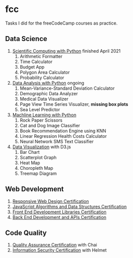 # fcc

Tasks I did for the freeCodeCamp courses as practice.

## Data Science

1. [Scientific Computing with Python](https://www.freecodecamp.org/learn/scientific-computing-with-python/)
   finished April 2021
    1. Arithmetic Formatter
    2. Time Calculator
    3. Budget App
    4. Polygon Area Calculator
    5. Probability Calculator
2. [Data Analysis with Python](https://www.freecodecamp.org/learn/data-analysis-with-python/)
   ongoing
    1. Mean-Variance-Standard Deviation Calculator
    2. Demographic Data Analyzer
    3. Medical Data Visualizer
    4. Page View Time Series Visualizer, **missing box plots**
    5. Sea Level Predictor
3. [Machline Learning with Python](https://www.freecodecamp.org/learn/machine-learning-with-python/)
    1. Rock Paper Scissors
    2. Cat and Dog Image Classifier
    3. Book Recommendation Engine using KNN
    4. Linear Regression Health Costs Calculator
    5. Neural Network SMS Text Classifier
4. [Data Visualization](https://www.freecodecamp.org/learn/data-visualization/) with D3.js
    1. Bar Chart
    2. Scatterplot Graph
    3. Heat Map
    4. Choropleth Map
    5. Treemap Diagram

## Web Development

1. [Responsive Web Design Certification](https://www.freecodecamp.org/learn/responsive-web-design/)
2. [JavaScript Algorithms and Data Structures Certification](https://www.freecodecamp.org/learn/javascript-algorithms-and-data-structures/)
3. [Front End Development Libraries Certification](https://www.freecodecamp.org/learn/front-end-development-libraries/)
4. [Back End Development and APIs Certification](https://www.freecodecamp.org/learn/back-end-development-and-apis/)

## Code Quality

1. [Quality Assurance Certification](https://www.freecodecamp.org/learn/quality-assurance/) with
   Chai
2. [Information Security Certification](https://www.freecodecamp.org/learn/information-security/)
   with Helmet
